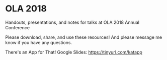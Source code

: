 # OLA 2018
Handouts, presentations, and notes for talks at OLA 2018 Annual Conference

Please download, share, and use these resources! And please message me know if you have any questions.

There's an App for That! Google Slides: https://tinyurl.com/katapp
